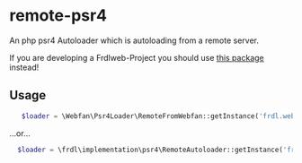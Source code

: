 # remote-psr4
An php psr4 Autoloader which is autoloading from a remote server.

If you are developing a Frdlweb-Project you should use [this package](https://github.com/webfan3/frdl-module-remote-psr4) instead!

## Usage
````php
   $loader = \Webfan\Psr4Loader\RemoteFromWebfan::getInstance('frdl.webfan.de', true, 'latest', true);
````

...or...

````php
  $loader = \frdl\implementation\psr4\RemoteAutoloader::getInstance('frdl.webfan.de', true, 'latest', true);
````
